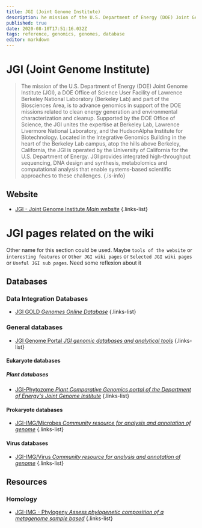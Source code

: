 ```yaml
---
title: JGI (Joint Genome Institute)
description: he mission of the U.S. Department of Energy (DOE) Joint Genome Institute (JGI) is to advance genomics in support of the DOE missions related to clean energy generation and environmental characterization and cleanup
published: true
date: 2020-08-10T17:51:16.032Z
tags: reference, genomics, genomes, database
editor: markdown
---
```


# JGI (Joint Genome Institute)

> The mission of the U.S. Department of Energy (DOE) Joint Genome Institute (JGI), a DOE Office of Science User Facility of Lawrence Berkeley National Laboratory (Berkeley Lab) and part of the Biosciences Area, is to advance genomics in support of the DOE missions related to clean energy generation and environmental characterization and cleanup. Supported by the DOE Office of Science, the JGI unites the expertise at Berkeley Lab, Lawrence Livermore National Laboratory, and the HudsonAlpha Institute for Biotechnology. Located in the Integrative Genomics Building in the heart of the Berkeley Lab campus, atop the hills above Berkeley, California, the JGI is operated by the University of California for the U.S. Department of Energy. JGI provides integrated high-throughput sequencing, DNA design and synthesis, metabolomics and computational analysis that enable systems-based scientific approaches to these challenges.
{.is-info}


## Website

- [JGI - Joint Genome Institute *Main website*](https://jgi.doe.gov/)
{.links-list}


# JGI pages related on the wiki

Other name for this section could be used. Maybe `tools of the website` or `interesting features` or `Other JGI wiki pages` or `Selected JGI wiki pages` or `Useful JGI sub pages`. Need some reflexion about it


## Databases

### Data Integration Databases

- [JGI GOLD *Genomes Online Database*](https://vdclab-wiki.herokuapp.com/databases/data-integration/JGI-GOLD/)
{.links-list}

### General databases 

- [JGI Genome Portal *JGI genomic databases and analytical tools*](https://vdclab-wiki.herokuapp.com/en/databases/general_databases/Genome-Portal)
{.links-list}

#### Eukaryote databases

##### Plant databases

- [JGI-Phytozome *Plant Comparative Genomics portal of the Department of Energy's Joint Genome Institute*](https://vdclab-wiki.herokuapp.com/en/databases/plant_databases/JGI-Phytozome)
{.links-list}

#### Prokaryote databases

- [JGI-IMG/Microbes *Community resource for analysis and annotation of genome*](https://vdclab-wiki.herokuapp.com/en/databases/bacterial_databases/JGI-IMG)
{.links-list}

#### Virus databases

- [JGI-IMG/Virus *Community resource for analysis and annotation of genome*](https://vdclab-wiki.herokuapp.com/databases/bacterial_databases/JGI-IMG-VR/)
{.links-list}

## Resources

### Homology

- [JGI-IMG - Phylogeny *Assess phylogenetic composition of a metagenome sample based*](https://vdclab-wiki.herokuapp.com/en/resources/homology/JGI-IMG-Phylogeny)
{.links-list}
